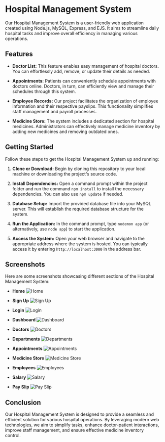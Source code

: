 # Hospital Management System

Our Hospital Management System is a user-friendly web application created using Node.js, MySQL, Express, and EJS. It aims to streamline daily hospital tasks and improve overall efficiency in managing various operations.

## Features

- **Doctor List:** This feature enables easy management of hospital doctors. You can effortlessly add, remove, or update their details as needed.

- **Appointments:** Patients can conveniently schedule appointments with doctors online. Doctors, in turn, can efficiently view and manage their schedules through this system.

- **Employee Records:** Our project facilitates the organization of employee information and their respective payslips. This functionality simplifies staff management and payroll processes.

- **Medicine Store:** The system includes a dedicated section for hospital medicines. Administrators can effectively manage medicine inventory by adding new medicines and removing outdated ones.

## Getting Started

Follow these steps to get the Hospital Management System up and running:

1. **Clone or Download:** Begin by cloning this repository to your local machine or downloading the project's source code.

2. **Install Dependencies:** Open a command prompt within the project folder and run the command `npm install` to install the necessary dependencies. You can also use `npm update` if needed.

3. **Database Setup:** Import the provided database file into your MySQL server. This will establish the required database structure for the system.

4. **Run the Application:** In the command prompt, type `nodemon app` (or alternatively, use `node app`) to start the application.

5. **Access the System:** Open your web browser and navigate to the appropriate address where the system is hosted. You can typically access it by entering `http://localhost:3000` in the address bar.

## Screenshots

Here are some screenshots showcasing different sections of the Hospital Management System:

- **Home**
  ![Home](screenshot/home.png)

- **Sign Up**
  ![Sign Up](screenshot/signup.png)

- **Login**
  ![Login](screenshot/login.png)

- **Dashboard**
  ![Dashboard](screenshot/dashboard.png)

- **Doctors**
  ![Doctors](screenshot/doctors.png)
  
- **Departments**
  ![Departments](screenshot/departments.png)

- **Appointments**
  ![Appointments](screenshot/appointments.png)

- **Medicine Store**
  ![Medicine Store](screenshot/store.png)
  
- **Employees**
  ![Employees](screenshot/employees.png)

- **Salary**
  ![Salary](screenshot/salary.png)

- **Pay Slip**
  ![Pay Slip](screenshot/payslip.png)

## Conclusion

Our Hospital Management System is designed to provide a seamless and efficient solution for various hospital operations. By leveraging modern web technologies, we aim to simplify tasks, enhance doctor-patient interactions, improve staff management, and ensure effective medicine inventory control.

